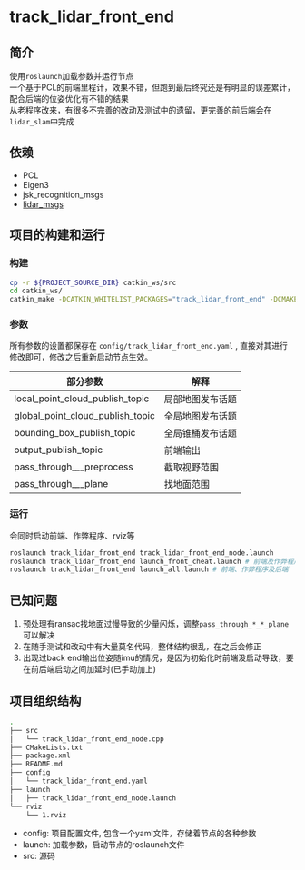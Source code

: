 # track_lidar_front_end

## 简介

使用`roslaunch`加载参数并运行节点  
一个基于PCL的前端里程计，效果不错，但跑到最后终究还是有明显的误差累计，配合后端的位姿优化有不错的结果  
从老程序改来，有很多不完善的改动及测试中的遗留，更完善的前后端会在`lidar_slam`中完成  

## 依赖

- PCL
- Eigen3
- jsk_recognition_msgs
- [lidar_msgs](https://github.com/Zero-Swangel/lidar_front_end_msgs)

## 项目的构建和运行

### 构建

```bash
cp -r ${PROJECT_SOURCE_DIR} catkin_ws/src
cd catkin_ws/
catkin_make -DCATKIN_WHITELIST_PACKAGES="track_lidar_front_end" -DCMAKE_EXPORT_COMPILE_COMMANDS=YES
```

### 参数

所有参数的设置都保存在 `config/track_lidar_front_end.yaml` , 直接对其进行修改即可，修改之后重新启动节点生效。

|             部分参数               |          解释           |
|-----------------------------------|------------------------|
|local_point_cloud_publish_topic    |局部地图发布话题           |
|global_point_cloud_publish_topic   |全局地图发布话题           |
|bounding_box_publish_topic         |全局锥桶发布话题           |
|output_publish_topic               |前端输出                  |
|pass_through_*_*_preprocess        |截取视野范围              |
|pass_through_*_*_plane             |找地面范围                |

### 运行

会同时启动前端、作弊程序、rviz等

```bash
roslaunch track_lidar_front_end track_lidar_front_end_node.launch
roslaunch track_lidar_front_end launch_front_cheat.launch # 前端及作弊程序
roslaunch track_lidar_front_end launch_all.launch # 前端、作弊程序及后端
```

## 已知问题

1. 预处理有ransac找地面过慢导致的少量闪烁，调整`pass_through_*_*_plane`可以解决
2. 在随手测试和改动中有大量莫名代码，整体结构很乱，在之后会修正
3. 出现过back end输出位姿随imu的情况，是因为初始化时前端没启动导致，要在前后端启动之间加延时(已手动加上)

## 项目组织结构

```bash
.
├── src
│   └── track_lidar_front_end_node.cpp
├── CMakeLists.txt
├── package.xml
├── README.md
├── config
│   └── track_lidar_front_end.yaml
├── launch
│   ├── track_lidar_front_end_node.launch
└── rviz
    └── 1.rviz
```

- config: 项目配置文件, 包含一个yaml文件，存储着节点的各种参数
- launch: 加载参数，启动节点的roslaunch文件
- src: 源码
